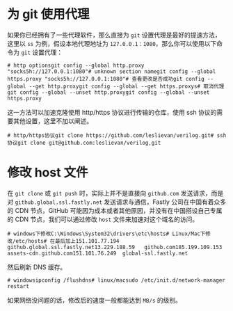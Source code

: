 #  为 git 使用代理

如果你已经拥有了一些代理软件，那么直接为 `git` 设置代理是最好的提速方法，这里以 `ss` 为例，假设本地代理地址为 `127.0.0.1：1080`，那么你可以使用以下命令为 `git` 设置代理：

```
# http optionsgit config --global http.proxy "socks5h://127.0.0.1:1080"# unknown section namegit config --global https.proxy "socks5h://127.0.0.1:1080"# 查看更改是否成功git config --global --get http.proxygit config --global --get https.proxys# 取消代理git config --global --unset http.proxygit config --global --unset https.proxy
```

这一方法可以加速克隆使用 http/https 协议进行传输的仓库，使用 ssh 协议的需要其他设置，这里不加以阐述。

```
# http/https协议git clone https://github.com/leslievan/verilog.git# ssh协议git clone git@github.com:leslievan/verilog,git
```

#  修改 host 文件

在 `git clone` 或 `git push` 时，实际上并不是直接向 `github.com` 发送请求，而是对 `github.global.ssl.fastly.net` 发送请求与通信，Fastly 公司在中国有着众多的 CDN 节点，GitHub 可能因为成本或者其他原因，并没有在中国搭设自己专属的 CDN 节点，我们可以通过修改 `host` 文件来加速对这个域名的访问。

```
# windows下修改C:\Windows\System32\drivers\etc\hosts# Linux/Mac下修改/etc/hosts# 在最后加上151.101.77.194  github.global.ssl.fastly.net13.229.188.59   github.com185.199.109.153 assets-cdn.github.com151.101.76.249  global-ssl.fastly.net
```

然后刷新 DNS 缓存。

```
# windowsipconfig /flushdns# linux/macsudo /etc/init.d/network-manager restart
```

如果网络没问题的话，修改后的速度一般都能达到 `MB/s` 的级别。